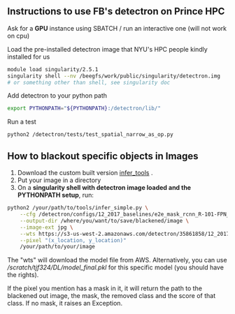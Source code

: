 ## Instructions to use FB's detectron on Prince HPC

Ask for a **GPU** instance using SBATCH / run an interactive one (will not work on cpu)

Load the pre-installed detectron image that NYU's HPC people kindly installed for us

```bash
module load singularity/2.5.1
singularity shell --nv /beegfs/work/public/singularity/detectron.img
# or something other than shell, see singularity doc
```

Add detectron to your python path 
```bash
export PYTHONPATH="${PYTHONPATH}:/detectron/lib/" 
```

Run a test
```
python2 /detectron/tests/test_spatial_narrow_as_op.py 
```

## How to blackout specific objects in Images

1. Download the custom built version  [infer_tools](https://raw.githubusercontent.com/Iwontbecreative/Detectron/master/tools/infer_simple.py) . 
2. Put your image in a directory
3. On a **singularity shell with detectron image loaded and the PYTHONPATH setup**, run:
```bash
python2 /your/path/to/tools/infer_simple.py \
    --cfg /detectron/configs/12_2017_baselines/e2e_mask_rcnn_R-101-FPN_2x.yaml \
    --output-dir /where/you/want/to/save/blackened/image \
    --image-ext jpg \
    --wts https://s3-us-west-2.amazonaws.com/detectron/35861858/12_2017_baselines/e2e_mask_rcnn_R-101-FPN_2x.yaml.02_32_51.SgT4y1cO/output/train/coco_2014_train:coco_2014_valminusminival/generalized_rcnn/model_final.pkl \
    --pixel "(x_location, y_location)"
    /your/path/to/your/image
```
The "wts" will download the model file from AWS. Alternatively, you can use */scratch/tjf324/DL/model_final.pkl* for this specific model (you should have the rights).


If the pixel you mention has a mask in it, it will return the path to the blackened out image, the mask, the removed class and the score of that class. If no mask, it raises an Exception.
